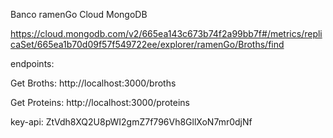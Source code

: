Banco ramenGo Cloud MongoDB

https://cloud.mongodb.com/v2/665ea143c673b74f2a99bb7f#/metrics/replicaSet/665ea1b70d09f57f549722ee/explorer/ramenGo/Broths/find

endpoints:

Get Broths: http://localhost:3000/broths

Get Proteins: http://localhost:3000/proteins

key-api: ZtVdh8XQ2U8pWI2gmZ7f796Vh8GllXoN7mr0djNf
